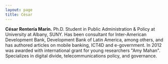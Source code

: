 ```yaml
---
layout: page
title: César
---
```

**César Rentería Marín.** Ph.D. Student in Public Administration & Policy at University at Albany, SUNY. Has been consultant for Inter-American Development Bank, Development Bank of Latin America, among others, and has authored articles on mobile banking, ICT4D and e-government. In 2012 was awarded with international grant for young researchers "Amy Mahan". Specializes in digital divide, telecommunications policy, and governance.


<!--stackedit_data:
eyJoaXN0b3J5IjpbOTcyODA5MDgsMTA1MTE2MzM2LDEwNTE5MT
IxNF19
-->